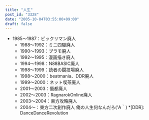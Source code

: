 ```yaml
---
title: "人生"
post_id: "3328"
date: "2005-10-04T03:55:00+09:00"
draft: false
---
```



* 1985～1987：ビックリマン廃人
  * 1988～1992：ミニ四駆廃人
  * 1990～1993：プラモ廃人
  * 1992～1995：漫画描き廃人
  * 1994～1998：N88BASIC廃人
  * 1998～1999：読者の闘技場廃人
  * 1998～2000：beatmania、DDR廃人
  * 1999～2000：ネット喫茶廃人
  * 2001～2003：蜃都廃人
  * 2002～2003：RagnarokOnline廃人
  * 2003～2004：東方攻略廃人
  * 2004～：東方二次創作廃人
俺の人生何なんだろ('A｀)
  *[DDR]: DanceDanceRevolution
